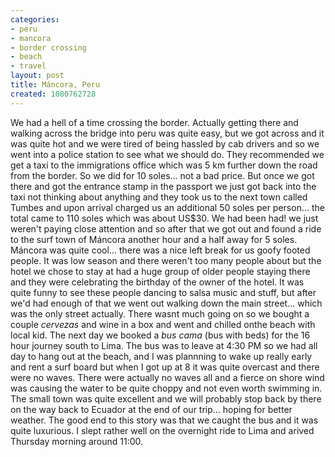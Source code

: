 ```yaml
---
categories:
- peru
- mancora
- border crossing
- beach
- travel
layout: post
title: Máncora, Peru
created: 1080762728
---
```

We had a hell of a time crossing the border.   Actually getting there and walking across the bridge into peru was quite easy, but we got across and it was quite hot and we were tired of being hassled by cab drivers and so we went into a police station to see what we should do.  They recommended we get a taxi to the immigrations office which was 5 km further down the road from the border.  So we did for 10 soles... not a bad price.  But once we got there and got the entrance stamp in the passport we just got back into the taxi not thinking about anything and they took us to the next town called Tumbes and upon arrival charged us an additional 50 soles per person... the total came to 110 soles which was about US$30.   We had been had! we just weren't paying close attention and so after that we got out and found a ride to the surf town of Máncora another hour and a half away for 5 soles.  Máncora was quite cool... there was a nice left break for us goofy footed people. It was low season and there weren't too many people about but the hotel we chose to stay at had a huge group of older people staying there and they were celebrating the birthday of the owner of the hotel.  It was quite funny to see these people dancing to salsa music and stuff, but after we'd had enough of that we went out walking down the main street... which was the only street actually. There wasnt much going on so we bought a couple <em>cervezas</em> and wine in a box and went and chilled onthe beach with local kid. The next day we booked a <em>bus cama</em> (bus with beds)  for the 16 hour journey south to Lima.  The bus was to leave at 4:30 PM so we had all day to hang out at the beach, and I was plannning to wake up really early and rent a surf board  but when I got up at 8 it was quite overcast and there were no waves.  There were actually no waves all and a fierce on shore wind was causing the water to be quite choppy and not even worth swimming in. The small town was quite excellent and we will probably stop back by there on the way back to Ecuador at the end of our trip... hoping for better weather. The good end to this story was that we caught the bus and it was quite luxurious.  I slept rather well on the overnight ride to Lima and arived Thursday morning around 11:00.
